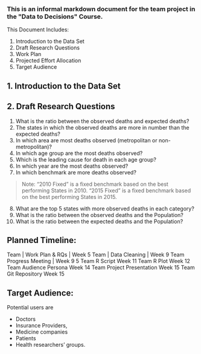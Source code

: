 ### This is an informal markdown document for the team project in the "Data to Decisions" Course.
This Document Includes:
1. Introduction to the Data Set
2. Draft Research Questions
3. Work Plan
4. Projected Effort Allocation
5. Target Audience

## 1. Introduction to the Data Set

## 2. Draft Research Questions
1. What is the ratio between the observed deaths and expected deaths?
2. The states in which the observed deaths are more in number than the expected deaths?
3. In which area are most deaths observed (metropolitan or non-metropolitan)?
4. In which age group are the most deaths observed?
5. Which is the leading cause for death in each age group?
6. In which year are the most deaths observed?
7. In which benchmark are more deaths observed?
> Note: “2010 Fixed” is a fixed benchmark based on the best performing States in 2010.
>       “2015 Fixed” is a fixed benchmark based on the best performing States in 2015.
8. What are the top 5 states with more observed deaths in each category?
9. What is the ratio between the observed deaths and the Population?
10. What is the ratio between the expected deaths and the Population?

## Planned Timeline:
Team  |   Work Plan & RQs  | Week 5 
Team  |   Data Cleaning    | Week 9 
Team Progress Meeting  |  Week 9 5
Team R Script Week 11 
Team R Plot Week 12 
Team Audience Persona Week 14
Team Project Presentation Week 15
Team Git Repository Week 15

## Target Audience:
Potential users are 
* Doctors 
* Insurance Providers, 
* Medicine companies
* Patients 
* Health researchers’ groups.
